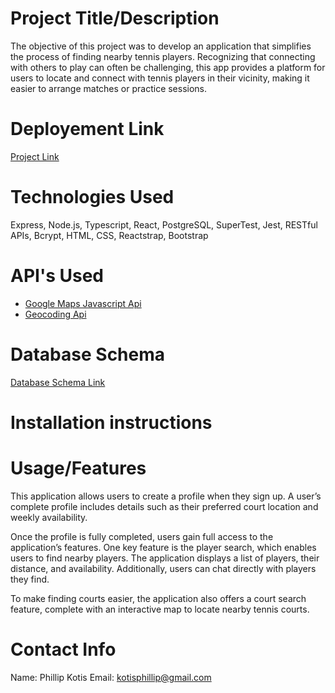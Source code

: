 # Project Title/Description

The objective of this project was to develop an application that simplifies the process of finding nearby tennis players. Recognizing that connecting with others to play can often be challenging, this app provides a platform for users to locate and connect with tennis players in their vicinity, making it easier to arrange matches or practice sessions.


# Deployement Link

[Project Link]()

# Technologies Used 

Express, Node.js, Typescript, React, PostgreSQL, SuperTest, Jest, RESTful APIs, Bcrypt, HTML, CSS, Reactstrap, Bootstrap

# API's Used
- [Google Maps Javascript Api](https://developers.google.com/codelabs/maps-platform/maps-platform-101-react-js#0)
- [Geocoding Api](https://developers.google.com/maps/documentation/geocoding/overview)


# Database Schema

[Database Schema Link](https://github.com/pkotis32/Capstone2/blob/main/TennisPal_Finder_schema.drawio.png)


# Installation instructions



# Usage/Features

This application allows users to create a profile when they sign up. A user’s complete profile includes details such as their preferred court location and weekly availability.

Once the profile is fully completed, users gain full access to the application’s features. One key feature is the player search, which enables users to find nearby players. The application displays a list of players, their distance, and availability. Additionally, users can chat directly with players they find.

To make finding courts easier, the application also offers a court search feature, complete with an interactive map to locate nearby tennis courts.


# Contact Info

Name: Phillip Kotis
Email: kotisphillip@gmail.com
